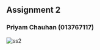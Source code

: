 ## Assignment 2
### Priyam Chauhan (013767117)
![ss2]('https://github.com/PriyamC279/CMPE279/tree/master/Assignment2')
